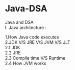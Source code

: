 # Java-DSA
Java and DSA   
I .Java architecture :

1.How Java code executes   
2.JDK V/S JRE V/S JVM V/S JLT  
2.1 JDK  
2.2 JRE  
2.3 Compile time V/S Runtime  
2.4 How JVM works  
